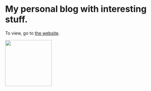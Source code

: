 # My personal blog with interesting stuff. 
To view, go to [the website](https://vankesteren.github.io/blog).

<img src="https://vankesteren.github.io/blog/bloglogo.svg" width=150></img>
